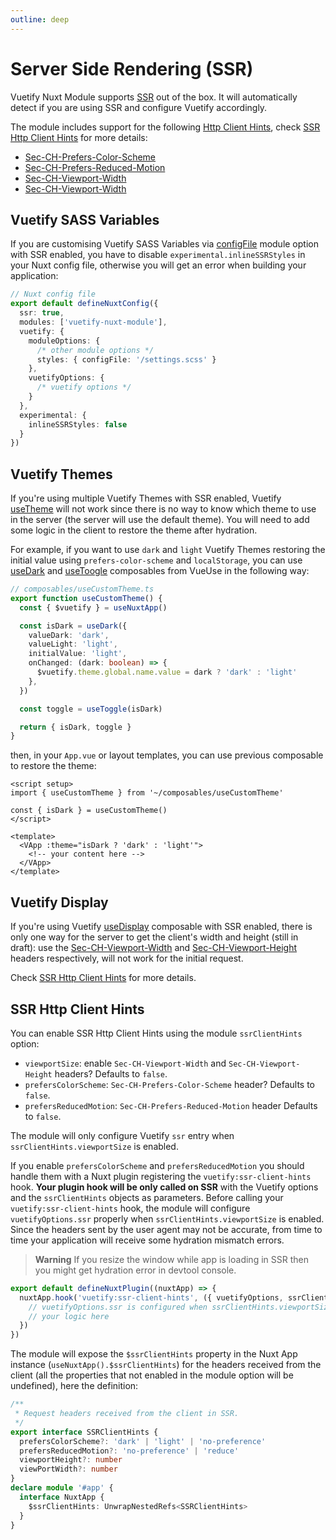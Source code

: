 ```yaml
---
outline: deep
---
```


# Server Side Rendering (SSR)

Vuetify Nuxt Module supports [SSR](https://nuxt.com/docs/api/configuration/nuxt-config#ssr) out of the box. It will automatically detect if you are using SSR and configure Vuetify accordingly.

The module includes support for the following [Http Client Hints](https://developer.mozilla.org/en-US/docs/Web/HTTP/Client_hints), check [SSR Http Client Hints](#ssr-http-client-hints) for more details:
- [Sec-CH-Prefers-Color-Scheme](https://developer.mozilla.org/en-US/docs/Web/HTTP/Headers/Sec-CH-Prefers-Color-Scheme)
- [Sec-CH-Prefers-Reduced-Motion](https://developer.mozilla.org/en-US/docs/Web/HTTP/Headers/Sec-CH-Prefers-Reduced-Motion)
- [Sec-CH-Viewport-Width](https://wicg.github.io/responsive-image-client-hints/#sec-ch-viewport-width)
- [Sec-CH-Viewport-Width](https://wicg.github.io/responsive-image-client-hints/#sec-ch-viewport-height)


## Vuetify SASS Variables

If you are customising Vuetify SASS Variables via [configFile](https://github.com/vuetifyjs/vuetify-loader/tree/master/packages/vite-plugin#customising-variables) module option with SSR enabled, you have to disable `experimental.inlineSSRStyles` in your Nuxt config file, otherwise you will get an error when building your application:
```ts
// Nuxt config file
export default defineNuxtConfig({
  ssr: true,
  modules: ['vuetify-nuxt-module'],
  vuetify: {
    moduleOptions: {
      /* other module options */
      styles: { configFile: '/settings.scss' }
    },
    vuetifyOptions: {
      /* vuetify options */
    }  
  },
  experimental: {
    inlineSSRStyles: false
  }
})
```

## Vuetify Themes

If you're using multiple Vuetify Themes with SSR enabled, Vuetify [useTheme](https://vuetifyjs.com/en/api/use-theme/) will not work since there is no way to know which theme to use in the server (the server will use the default theme). You will need to add some logic in the client to restore the theme after hydration.

For example, if you want to use `dark` and `light` Vuetify Themes restoring the initial value using `prefers-color-scheme` and `localStorage`, you can use [useDark](https://vueuse.org/core/useDark/) and [useToogle](https://vueuse.org/shared/useToggle/) composables from VueUse in the following way:
```ts
// composables/useCustomTheme.ts
export function useCustomTheme() {
  const { $vuetify } = useNuxtApp()

  const isDark = useDark({
    valueDark: 'dark',
    valueLight: 'light',
    initialValue: 'light',
    onChanged: (dark: boolean) => {
      $vuetify.theme.global.name.value = dark ? 'dark' : 'light'
    },
  })

  const toggle = useToggle(isDark)

  return { isDark, toggle }
}
```

then, in your `App.vue` or layout templates, you can use previous composable to restore the theme:
```vue
<script setup>
import { useCustomTheme } from '~/composables/useCustomTheme'

const { isDark } = useCustomTheme()
</script>

<template>
  <VApp :theme="isDark ? 'dark' : 'light'">
    <!-- your content here -->
  </VApp>
</template>
```

## Vuetify Display

If you're using Vuetify [useDisplay](https://vuetifyjs.com/en/api/use-display/) composable with SSR enabled, there is only one way for the server to get the client's width and height (still in draft): use the [Sec-CH-Viewport-Width](https://wicg.github.io/responsive-image-client-hints/#sec-ch-viewport-width) and [Sec-CH-Viewport-Height](https://wicg.github.io/responsive-image-client-hints/#sec-ch-viewport-height) headers respectively, will not work for the initial request.

Check [SSR Http Client Hints](#ssr-http-client-hints) for more details.

## SSR Http Client Hints

You can enable SSR Http Client Hints using the module `ssrClientHints` option:
- `viewportSize`: enable `Sec-CH-Viewport-Width` and `Sec-CH-Viewport-Height` headers? Defaults to `false`.
- `prefersColorScheme`: `Sec-CH-Prefers-Color-Scheme` header? Defaults to `false`.
- `prefersReducedMotion`: `Sec-CH-Prefers-Reduced-Motion` header Defaults to `false`.

The module will only configure Vuetify `ssr` entry when `ssrClientHints.viewportSize` is enabled.

If you enable `prefersColorScheme` and `prefersReducedMotion` you should handle them with a Nuxt plugin registering the `vuetify:ssr-client-hints` hook.
**Your plugin hook will be only called on SSR** with the Vuetify options and the `ssrClientHints` objects as parameters.
Before calling your `vuetify:ssr-client-hints` hook, the module will configure `vuetifyOptions.ssr` properly when `ssrClientHints.viewportSize` is enabled.
Since the headers sent by the user agent may not be accurate, from time to time your application will receive some hydration mismatch errors.

> **Warning**
> If you resize the window while app is loading in SSR then you might get hydration error in devtool console.

```ts
export default defineNuxtPlugin((nuxtApp) => {
  nuxtApp.hook('vuetify:ssr-client-hints', ({ vuetifyOptions, ssrClientHints }) => {
    // vuetifyOptions.ssr is configured when ssrClientHints.viewportSize is enabled  
    // your logic here
  })
})
```

The module will expose the `$ssrClientHints` property in the Nuxt App instance (`useNuxtApp().$ssrClientHints`) for the headers received from the client (all the properties that not enabled in the module option will be undefined), here the definition:
```ts
/**
 * Request headers received from the client in SSR.
 */
export interface SSRClientHints {
  prefersColorScheme?: 'dark' | 'light' | 'no-preference'
  prefersReducedMotion?: 'no-preference' | 'reduce'
  viewportHeight?: number
  viewPortWidth?: number
}
declare module '#app' {
  interface NuxtApp {
    $ssrClientHints: UnwrapNestedRefs<SSRClientHints>
  }
}
```
